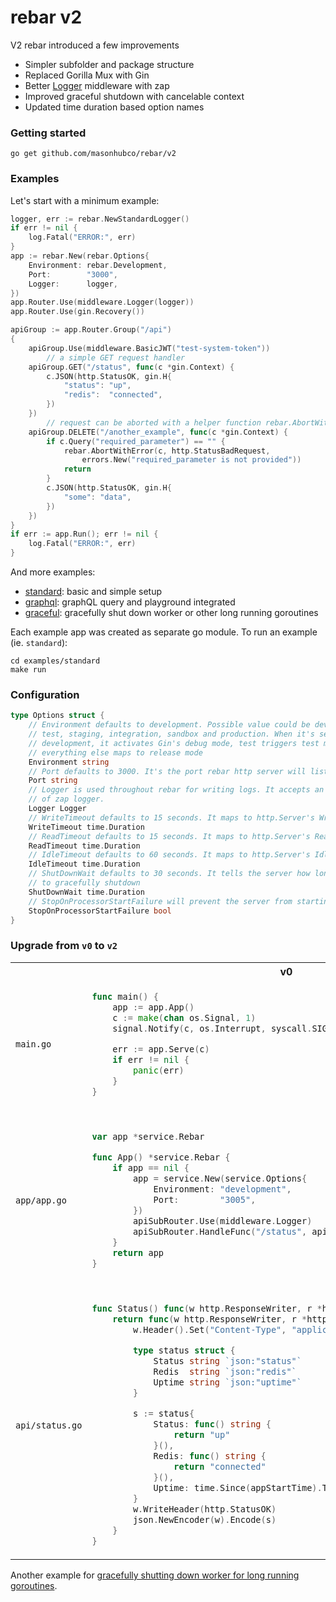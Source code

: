 # rebar v2

V2 rebar introduced a few improvements

- Simpler subfolder and package structure
- Replaced Gorilla Mux with Gin
- Better [Logger](./middleware/logger.go) middleware with zap
- Improved graceful shutdown with cancelable context
- Updated time duration based option names

### Getting started

```shell
go get github.com/masonhubco/rebar/v2
```

### Examples

Let's start with a minimum example:

```go
logger, err := rebar.NewStandardLogger()
if err != nil {
	log.Fatal("ERROR:", err)
}
app := rebar.New(rebar.Options{
	Environment: rebar.Development,
	Port:        "3000",
	Logger:      logger,
})
app.Router.Use(middleware.Logger(logger))
app.Router.Use(gin.Recovery())

apiGroup := app.Router.Group("/api")
{
	apiGroup.Use(middleware.BasicJWT("test-system-token"))
        // a simple GET request handler
	apiGroup.GET("/status", func(c *gin.Context) {
		c.JSON(http.StatusOK, gin.H{
			"status": "up",
			"redis":  "connected",
		})
	})
        // request can be aborted with a helper function rebar.AbortWithError()
	apiGroup.DELETE("/another_example", func(c *gin.Context) {
		if c.Query("required_parameter") == "" {
			rebar.AbortWithError(c, http.StatusBadRequest,
				errors.New("required_parameter is not provided"))
			return
		}
		c.JSON(http.StatusOK, gin.H{
			"some": "data",
		})
	})
}
if err := app.Run(); err != nil {
	log.Fatal("ERROR:", err)
}
```

And more examples:

- [standard](./examples/standard): basic and simple setup
- [graphql](./examples/graphql): graphQL query and playground integrated
- [graceful](./examples/graceful): gracefully shut down worker or other long running goroutines

Each example app was created as separate go module. To run an example (ie. `standard`):

```shell
cd examples/standard
make run
```

### Configuration

```go
type Options struct {
	// Environment defaults to development. Possible value could be development,
	// test, staging, integration, sandbox and production. When it's set to
	// development, it activates Gin's debug mode, test triggers test mode, and
	// everything else maps to release mode
	Environment string
	// Port defaults to 3000. It's the port rebar http server will listen to.
	Port string
	// Logger is used throughout rebar for writing logs. It accepts an instance
	// of zap logger.
	Logger Logger
	// WriteTimeout defaults to 15 seconds. It maps to http.Server's WriteTimeout.
	WriteTimeout time.Duration
	// ReadTimeout defaults to 15 seconds. It maps to http.Server's ReadTimeout.
	ReadTimeout time.Duration
	// IdleTimeout defaults to 60 seconds. It maps to http.Server's IdleTimeout.
	IdleTimeout time.Duration
	// ShutDownWait defaults to 30 seconds. It tells the server how long it has
	// to gracefully shutdown
	ShutDownWait time.Duration
	// StopOnProcessorStartFailure will prevent the server from starting if any attached processors fail to start
	StopOnProcessorStartFailure bool
}
```

### Upgrade from `v0` to `v2`

<table>
<tr>
<th></th>
<th>v0</th>
<th>v2</th>
</tr>
<tr>
<td>

`main.go`

</td>
<td>

```go
func main() {
	app := app.App()
	c := make(chan os.Signal, 1)
	signal.Notify(c, os.Interrupt, syscall.SIGTERM)

	err := app.Serve(c)
	if err != nil {
		panic(err)
	}
}
```

</td>
<td>

```go
func main() {
	ctx, stop := rebar.ContextWithCancel()
	app := app.New(ctx, stop)
	if err := app.RunWithContext(ctx, stop); err != nil {
		log.Fatal("ERROR:", err)
	}
}
```

</td>
</tr>
<tr>
<td>

`app/app.go`

</td>
<td>

```go
var app *service.Rebar

func App() *service.Rebar {
	if app == nil {
		app = service.New(service.Options{
			Environment: "development",
			Port:        "3005",
		})
		apiSubRouter.Use(middleware.Logger)
		apiSubRouter.HandleFunc("/status", api.Status())
	}
	return app
}
```

</td>
<td>

```go
func New(ctx context.Context, stop context.CancelFunc) *rebar.Rebar {
	logger, err := rebar.NewStandardLogger()
	if err != nil {
		log.Fatal("ERROR:", err)
	}
	app := rebar.New(rebar.Options{
		Environment: rebar.Development,
		Port:        "3000",
		Logger:      logger,
	})
	app.Router.Use(middleware.Logger(logger))
	app.Router.Use(middleware.Recovery())
	app.Router.GET("/status", api.Status())
	return app
}
```

</td>
</tr>
<tr>
<td>

`api/status.go`

</td>
<td>

```go
func Status() func(w http.ResponseWriter, r *http.Request) {
	return func(w http.ResponseWriter, r *http.Request) {
		w.Header().Set("Content-Type", "application/json")

		type status struct {
			Status string `json:"status"`
			Redis  string `json:"redis"`
			Uptime string `json:"uptime"`
		}

		s := status{
			Status: func() string {
				return "up"
			}(),
			Redis: func() string {
				return "connected"
			}(),
			Uptime: time.Since(appStartTime).Truncate(time.Second).String(),
		}
		w.WriteHeader(http.StatusOK)
		json.NewEncoder(w).Encode(s)
	}
}
```

</td>
<td>

```go
func Status() gin.HandlerFunc {
	return func(c *gin.Context) {
		c.JSON(http.StatusOK, gin.H{
			"status": "up",
			"redis":  "connected",
			"uptime": time.Since(appStartTime).Truncate(time.Second).String(),
		})
	}
}
```

</td>
</tr>
</table>

Another example for [gracefully shutting down worker for long running goroutines](./examples/graceful).
